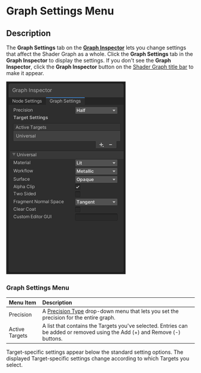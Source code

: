 # Graph Settings Menu

## Description

The **Graph Settings** tab on the **[Graph Inspector](Internal-Inspector.md)** lets you change settings that affect the Shader Graph as a whole. Click the **Graph Settings** tab in the **Graph Inspector** to display the settings. If you don't see the **Graph Inspector**, click the **Graph Inspector** button on the [Shader Graph title bar](Shader-Graph-Window.md) to make it appear.

![](images/GraphSettings_Menu.png)

### Graph Settings Menu

| Menu Item | Description |
|:----------|:------------|
| Precision | A [Precision Type](Precision-Types.md) drop-down menu that lets you set the precision for the entire graph. |
| Active Targets | A list that contains the Targets you've selected. Entries can be added or removed using the Add (+) and Remove (-) buttons. |

Target-specific settings appear below the standard setting options. The displayed Target-specific settings change according to which Targets you select.